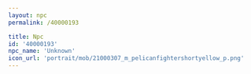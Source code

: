 ```yaml
---
layout: npc
permalink: /40000193

title: Npc
id: '40000193'
npc_name: 'Unknown'
icon_url: 'portrait/mob/21000307_m_pelicanfightershortyellow_p.png'
---
```

